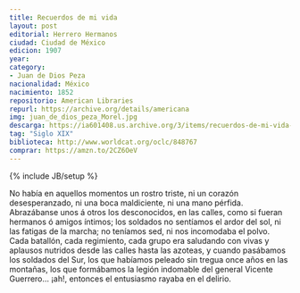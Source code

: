 ```yaml
---
title: Recuerdos de mi vida
layout: post
editorial: Herrero Hermanos
ciudad: Ciudad de México
edicion: 1907
year: 
category: 
- Juan de Dios Peza
nacionalidad: México
nacimiento: 1852
repositorio: American Libraries
repurl: https://archive.org/details/americana
img: juan_de_dios_peza_Morel.jpg
descarga: https://ia601408.us.archive.org/3/items/recuerdos-de-mi-vida-juan-de-dios-peza_202008/Recuerdos%20de%20mi%20vida%20-%20Juan%20de%20Dios%20Peza.pdf
tag: "Siglo XIX"
biblioteca: http://www.worldcat.org/oclc/848767
comprar: https://amzn.to/2CZ6OeV
---
```

{% include JB/setup %}

No había en aquellos momentos un rostro triste, ni un corazón desesperanzado, ni una boca maldiciente, ni una mano pérfida. Abrazábanse unos á otros los desconocidos, en las calles, como si fueran hermanos ó amigos íntimos; los soldados no sentíamos el ardor del sol, ni las fatigas de la marcha; no teníamos sed, ni nos incomodaba el polvo. Cada batallón, cada regimiento, cada grupo era saludando con vivas y aplausos nutridos desde las calles hasta las azoteas, y cuando pasábamos los soldados del Sur, los que habíamos peleado sin tregua once años en las montañas, los que formábamos la legión indomable del general Vicente Guerrero… ¡ah!, entonces el entusiasmo rayaba en el delirio.
